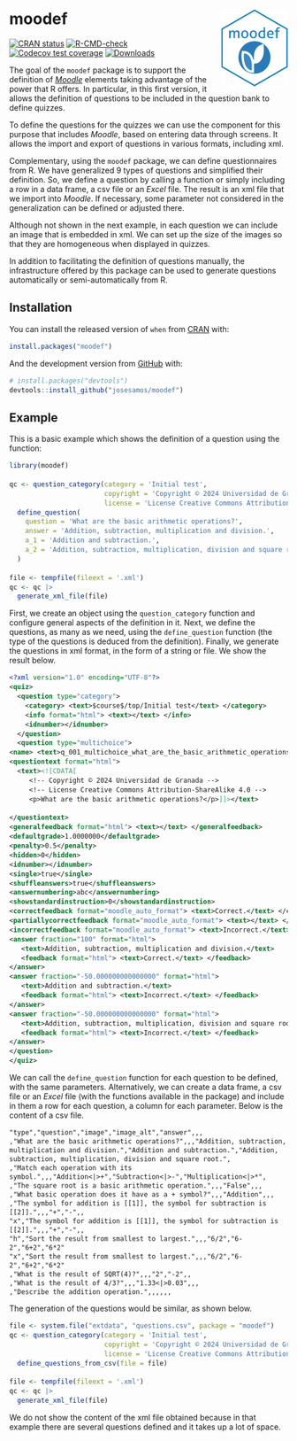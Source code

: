 
<!-- README.md is generated from README.Rmd. Please edit that file -->

# moodef <img src="man/figures/logo.png" align="right" height="139" alt="" />

<!-- badges: start -->

[![CRAN
status](https://www.r-pkg.org/badges/version/moodef)](https://CRAN.R-project.org/package=moodef)
[![R-CMD-check](https://github.com/josesamos/moodef/actions/workflows/R-CMD-check.yaml/badge.svg)](https://github.com/josesamos/moodef/actions/workflows/R-CMD-check.yaml)
[![Codecov test
coverage](https://codecov.io/gh/josesamos/moodef/branch/main/graph/badge.svg)](https://app.codecov.io/gh/josesamos/moodef?branch=main)
[![Downloads](http://cranlogs.r-pkg.org/badges/grand-total/moodef?color=brightgreen)](https://www.r-pkg.org:443/pkg/moodef)
<!-- badges: end -->

The goal of the `moodef` package is to support the definition of
[*Moodle*](https://moodle.org/) elements taking advantage of the power
that R offers. In particular, in this first version, it allows the
definition of questions to be included in the question bank to define
quizzes.

To define the questions for the quizzes we can use the component for
this purpose that includes *Moodle*, based on entering data through
screens. It allows the import and export of questions in various
formats, including xml.

Complementary, using the `moodef` package, we can define questionnaires
from R. We have generalized 9 types of questions and simplified their
definition. So, we define a question by calling a function or simply
including a row in a data frame, a csv file or an *Excel* file. The
result is an xml file that we import into *Moodle*. If necessary, some
parameter not considered in the generalization can be defined or
adjusted there.

Although not shown in the next example, in each question we can include
an image that is embedded in xml. We can set up the size of the images
so that they are homogeneous when displayed in quizzes.

In addition to facilitating the definition of questions manually, the
infrastructure offered by this package can be used to generate questions
automatically or semi-automatically from R.

## Installation

You can install the released version of `when` from
[CRAN](https://CRAN.R-project.org) with:

``` r
install.packages("moodef")
```

And the development version from [GitHub](https://github.com/) with:

``` r
# install.packages("devtools")
devtools::install_github("josesamos/moodef")
```

## Example

This is a basic example which shows the definition of a question using
the function:

``` r
library(moodef)

qc <- question_category(category = 'Initial test',
                        copyright = 'Copyright © 2024 Universidad de Granada',
                        license = 'License Creative Commons Attribution-ShareAlike 4.0') |>
  define_question(
    question = 'What are the basic arithmetic operations?',
    answer = 'Addition, subtraction, multiplication and division.',
    a_1 = 'Addition and subtraction.',
    a_2 = 'Addition, subtraction, multiplication, division and square root.'
  )

file <- tempfile(fileext = '.xml')
qc <- qc |>
  generate_xml_file(file)
```

First, we create an object using the `question_category` function and
configure general aspects of the definition in it. Next, we define the
questions, as many as we need, using the `define_question` function (the
type of the questions is deduced from the definition). Finally, we
generate the questions in xml format, in the form of a string or file.
We show the result below.

``` xml
<?xml version="1.0" encoding="UTF-8"?>
<quiz>
  <question type="category">
    <category> <text>$course$/top/Initial test</text> </category>
    <info format="html"> <text></text> </info>
    <idnumber></idnumber>
  </question>
  <question type="multichoice">
<name> <text>q_001_multichoice_what_are_the_basic_arithmetic_operations</text> </name>
<questiontext format="html">
  <text><![CDATA[
     <!-- Copyright © 2024 Universidad de Granada -->
     <!-- License Creative Commons Attribution-ShareAlike 4.0 -->
     <p>What are the basic arithmetic operations?</p>]]></text>
     
</questiontext>
<generalfeedback format="html"> <text></text> </generalfeedback>
<defaultgrade>1.0000000</defaultgrade>
<penalty>0.5</penalty>
<hidden>0</hidden>
<idnumber></idnumber>
<single>true</single>
<shuffleanswers>true</shuffleanswers>
<answernumbering>abc</answernumbering>
<showstandardinstruction>0</showstandardinstruction>
<correctfeedback format="moodle_auto_format"> <text>Correct.</text> </correctfeedback>
<partiallycorrectfeedback format="moodle_auto_format"> <text></text> </partiallycorrectfeedback>
<incorrectfeedback format="moodle_auto_format"> <text>Incorrect.</text> </incorrectfeedback>
<answer fraction="100" format="html">
   <text>Addition, subtraction, multiplication and division.</text>
   <feedback format="html"> <text>Correct.</text> </feedback>
</answer>
<answer fraction="-50.000000000000000" format="html">
   <text>Addition and subtraction.</text>
   <feedback format="html"> <text>Incorrect.</text> </feedback>
</answer>
<answer fraction="-50.000000000000000" format="html">
   <text>Addition, subtraction, multiplication, division and square root.</text>
   <feedback format="html"> <text>Incorrect.</text> </feedback>
</answer>
</question>
</quiz>
```

We can call the `define_question` function for each question to be
defined, with the same parameters. Alternatively, we can create a data
frame, a csv file or an *Excel* file (with the functions available in
the package) and include in them a row for each question, a column for
each parameter. Below is the content of a csv file.

``` csv
"type","question","image","image_alt","answer",,,
,"What are the basic arithmetic operations?",,,"Addition, subtraction, multiplication and division.","Addition and subtraction.","Addition, subtraction, multiplication, division and square root.",
,"Match each operation with its symbol.",,,"Addition<|>+","Subtraction<|>-","Multiplication<|>*",
,"The square root is a basic arithmetic operation.",,,"False",,,
,"What basic operation does it have as a + symbol?",,,"Addition",,,
,"The symbol for addition is [[1]], the symbol for subtraction is [[2]].",,,"+","-",,
"x","The symbol for addition is [[1]], the symbol for subtraction is [[2]].",,,"+","-",,
"h","Sort the result from smallest to largest.",,,"6/2","6-2","6+2","6*2"
"x","Sort the result from smallest to largest.",,,"6/2","6-2","6+2","6*2"
,"What is the result of SQRT(4)?",,,"2","-2",,
,"What is the result of 4/3?",,,"1.33<|>0.03",,,
,"Describe the addition operation.",,,,,,
```

The generation of the questions would be similar, as shown below.

``` r
file <- system.file("extdata", "questions.csv", package = "moodef")
qc <- question_category(category = 'Initial test',
                        copyright = 'Copyright © 2024 Universidad de Granada',
                        license = 'License Creative Commons Attribution-ShareAlike 4.0') |>
  define_questions_from_csv(file = file)

file <- tempfile(fileext = '.xml')
qc <- qc |>
  generate_xml_file(file)
```

We do not show the content of the xml file obtained because in that
example there are several questions defined and it takes up a lot of
space.
